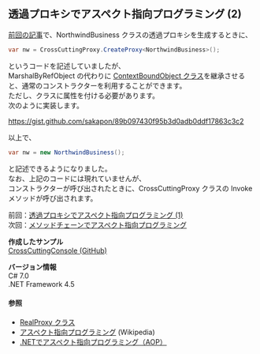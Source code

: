 ## 透過プロキシでアスペクト指向プログラミング (2)

[前回の記事](Transparent-Proxy-AOP-1.md)で、NorthwindBusiness クラスの透過プロキシを生成するときに、

```c#
var nw = CrossCuttingProxy.CreateProxy<NorthwindBusiness>();
```

というコードを記述していましたが、  
MarshalByRefObject の代わりに [ContextBoundObject クラス](https://msdn.microsoft.com/ja-jp/library/system.contextboundobject.aspx)を継承させると、通常のコンストラクターを利用することができます。  
ただし、クラスに属性を付ける必要があります。  
次のように実装します。

https://gist.github.com/sakapon/89b097430f95b3d0adb0ddf17863c3c2

以上で、

```c#
var nw = new NorthwindBusiness();
```

と記述できるようになりました。  
なお、上記のコードには現れていませんが、  
コンストラクターが呼び出されたときに、CrossCuttingProxy クラスの Invoke メソッドが呼び出されます。

前回：[透過プロキシでアスペクト指向プログラミング (1)](Transparent-Proxy-AOP-1.md)  
次回：[メソッドチェーンでアスペクト指向プログラミング](Method-Chain-AOP.md)

**作成したサンプル**  
[CrossCuttingConsole (GitHub)](https://github.com/sakapon/Samples-2017/tree/master/ProxySample/CrossCuttingConsole)

**バージョン情報**  
C# 7.0  
.NET Framework 4.5

#### 参照
- [RealProxy クラス](https://msdn.microsoft.com/ja-jp/library/system.runtime.remoting.proxies.realproxy.aspx)
- [アスペクト指向プログラミング](https://t.co/K3PluHqMbh) (Wikipedia)
- [.NETでアスペクト指向プログラミング（AOP）](http://architect360.apricot-jp.com/300/netaop.html)
